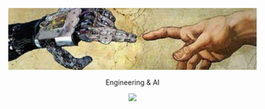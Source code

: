 <div align="center">
<img src="./hybrid_intelligence.jfif">

Engineering & AI

<a href="https://github.com/synacktraa">
    <img src="https://github-stats-alpha.vercel.app/api?username=synacktraa&cc=000000&tc=F79E1E&ic=fff&bc=0000" width=550px>
</a>

</div>
